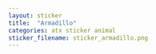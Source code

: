 ```yaml
---
layout: sticker
title:  "Armadillo"
categories: atx sticker animal
sticker_filename: sticker_armadillo.png
---
```

